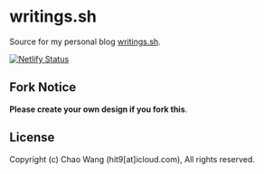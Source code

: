 writings.sh
===========

Source for my personal blog [writings.sh](https://writings.sh).

[![Netlify Status](https://api.netlify.com/api/v1/badges/441b6acc-c150-45d3-a2a9-0ce6fb7af4ac/deploy-status)](https://app.netlify.com/sites/optimistic-varahamihira-3ed7e6/deploys)

Fork Notice
-----------

**Please create your own design if you fork this**.

License
-------

Copyright (c) Chao Wang (hit9[at]icloud.com), All rights reserved.
